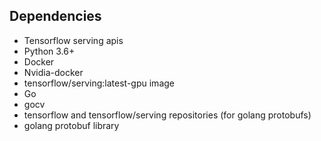 ## Dependencies
- Tensorflow serving apis
- Python 3.6+
- Docker
- Nvidia-docker
- tensorflow/serving:latest-gpu image
- Go
- gocv
- tensorflow and tensorflow/serving repositories (for golang protobufs)
- golang protobuf library